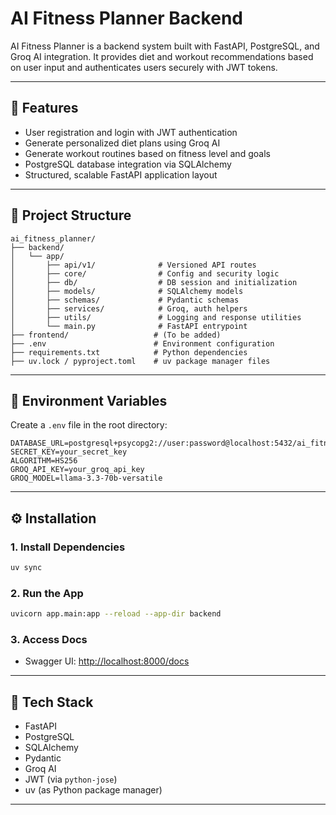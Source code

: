 # AI Fitness Planner Backend

AI Fitness Planner is a backend system built with FastAPI, PostgreSQL, and Groq AI integration. It provides diet and workout recommendations based on user input and authenticates users securely with JWT tokens.


---


## 🚀 Features

* User registration and login with JWT authentication
* Generate personalized diet plans using Groq AI
* Generate workout routines based on fitness level and goals
* PostgreSQL database integration via SQLAlchemy
* Structured, scalable FastAPI application layout


---


## 📂 Project Structure


```
ai_fitness_planner/
├── backend/
│   └── app/
│       ├── api/v1/              # Versioned API routes
│       ├── core/                # Config and security logic
│       ├── db/                  # DB session and initialization
│       ├── models/              # SQLAlchemy models
│       ├── schemas/             # Pydantic schemas
│       ├── services/            # Groq, auth helpers
│       ├── utils/               # Logging and response utilities
│       └── main.py              # FastAPI entrypoint
├── frontend/                   # (To be added)
├── .env                        # Environment configuration
├── requirements.txt            # Python dependencies
├── uv.lock / pyproject.toml    # uv package manager files
```


---


## 📃 Environment Variables


Create a `.env` file in the root directory:


```
DATABASE_URL=postgresql+psycopg2://user:password@localhost:5432/ai_fitness_db
SECRET_KEY=your_secret_key
ALGORITHM=HS256
GROQ_API_KEY=your_groq_api_key
GROQ_MODEL=llama-3.3-70b-versatile
```


---

## ⚙️ Installation

### 1. Install Dependencies

```bash
uv sync
```

### 2. Run the App

```bash
uvicorn app.main:app --reload --app-dir backend
```

### 3. Access Docs

* Swagger UI: [http://localhost:8000/docs](http://localhost:8000/docs)

---

## 🦄 Tech Stack

* FastAPI
* PostgreSQL
* SQLAlchemy
* Pydantic
* Groq AI
* JWT (via `python-jose`)
* uv (as Python package manager)

---

